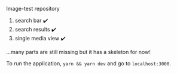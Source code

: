 Image-test repository

1. search bar ✔️
2. search results ✔️
3. single media view ✔️

...many parts are still missing but it has a skeleton for now!

To run the application,
`yarn && yarn dev` and go to `localhost:3000`.